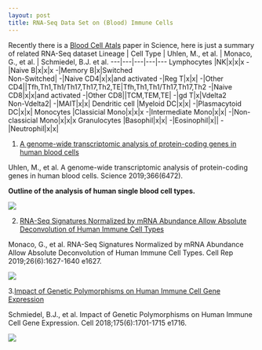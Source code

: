 ```yaml
---
layout: post
title: RNA-Seq Data Set on (Blood) Immune Cells
---
```


Recently there is a [Blood Cell Atals](https://science.sciencemag.org/content/366/6472/eaax9198) paper in Science, here is just a summary of related RNA-Seq dataset
Lineage | Cell Type | Uhlen, M., et al. | Monaco, G., et al. | Schmiedel, B.J. et al.
---|---|---|---|---
Lymphocytes |NK|x|x|x
-|Naive B|x|x|x
-|Memory B|x|Switched<br>Non-Switched|
-|Naive CD4|x|x|and activated
-|Reg T|x|x|
-|Other CD4||Tfh,Th1,Th1/Th17,Th17,Th2,TE|Tfh,Th1,Th1/Th17,Th17,Th2
-|Naive CD8|x|x|and activated
-|Other CD8||TCM,TEM,TE|
-|gd T|x|Vdelta2<br>Non-Vdelta2|
-|MAIT|x|x|
Dendritic cell |Myeloid DC|x|x|
-|Plasmacytoid DC|x|x|
Monocytes |Classicial Mono|x|x|x
-|Intermediate Mono|x|x|
-|Non-classicial Mono|x|x|x
Granulocytes |Basophil|x|x|
-|Eosinophil|x||
-|Neutrophil|x|x|

1. [A genome-wide transcriptomic analysis of protein-coding genes in human blood cells](https://science.sciencemag.org/content/366/6472/eaax9198)

Uhlen, M., et al. A genome-wide transcriptomic analysis of protein-coding genes in human blood cells. Science 2019;366(6472).

**Outline of the analysis of human single blood cell types.**

<img src="https://science.sciencemag.org/content/sci/366/6472/eaax9198/F2.large.jpg" />

2. [RNA-Seq Signatures Normalized by mRNA Abundance Allow Absolute Deconvolution of Human Immune Cell Types](https://www.ncbi.nlm.nih.gov/pubmed/30726743)

Monaco, G., et al. RNA-Seq Signatures Normalized by mRNA Abundance Allow Absolute Deconvolution of Human Immune Cell Types. Cell Rep 2019;26(6):1627-1640 e1627.

<img src="https://els-jbs-prod-cdn.literatumonline.com/cms/attachment/dcd90468-bb55-4493-ab10-92299b4b43f3/gr1.jpg" />

3.[Impact of Genetic Polymorphisms on Human Immune Cell Gene Expression](https://www.ncbi.nlm.nih.gov/pubmed/30449622)

Schmiedel, B.J., et al. Impact of Genetic Polymorphisms on Human Immune Cell Gene Expression. Cell 2018;175(6):1701-1715 e1716.

<img src="https://els-jbs-prod-cdn.literatumonline.com/cms/attachment/7a829b79-cb7d-4112-99fa-548048fc0e66/gr1.jpg" />

